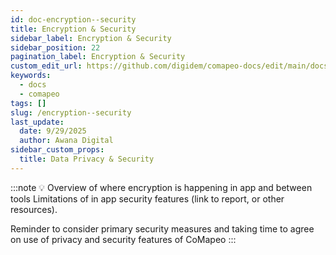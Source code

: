 ```yaml
---
id: doc-encryption--security
title: Encryption & Security
sidebar_label: Encryption & Security
sidebar_position: 22
pagination_label: Encryption & Security
custom_edit_url: https://github.com/digidem/comapeo-docs/edit/main/docs/encryption--security.md
keywords:
  - docs
  - comapeo
tags: []
slug: /encryption--security
last_update:
  date: 9/29/2025
  author: Awana Digital
sidebar_custom_props:
  title: Data Privacy & Security
---
```


:::note 💡
Overview of where encryption is happening in app and between tools
Limitations of in app security features (link to report, or other resources).

Reminder to consider primary security measures and taking time to agree on use of privacy and security features of CoMapeo
:::